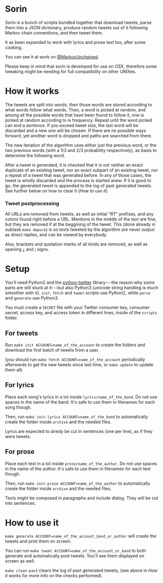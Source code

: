 Sorin
=====

Sorin is a bunch of scripts bundled together that download tweets, parse them into a JSON dictionary, produce random tweets out of it following Markov chain conventions, and then tweet them.

It as been expanded to work with lyrics and prose text too, after some cooking.

You can see it at work on [@MarkovUnchained](http://twitter.com/MarkovUnchained).

Please keep in mind that sorin is developed for use on OSX, therefore some tweaking might be needing for full compatibility on other UNIXes.


How it works
=====

The tweets are split into words, then those words are stored according to what words follow what words. Then, a word is picked at random, and among all the possible words that have been found to follow it, one is picked at random according to is frequency. Repeat until the word picked can end a sentence. If you exceed tweet size, the last word will be discarded and a new one will be chosen. If there are no possible ways forward, yet another word is dropped and paths are searched from there.

The new iteration of the algorithm uses either just the previous word, or the two previous words (with a 1/3 and 2/3 probability respectively), as basis to determine the following word.

After a tweet is generated, it is checked that it is not neither an exact duplicate of an existing tweet, nor an exact subpart of an existing tweet, nor a repeat of a tweet that was generated before. In any of those cases, the tweet is wholly discarded and the process is started anew. If it is good to go, the generated tweet is appended to the log of past generated tweets. See further below on how to clear it (*How to use it*)


### Tweet postprocessing

All URLs are removed from tweets, as well as initial "RT" prefixes, and any colons found right before a URL. Mentions in the middle of the text are fine, but they are removed if at the beggining of the tweet. This (done already in subtask `make depure`) is so texts tweeted by the algorithm are never output as direct replies, and can be viewed by everybody.

Also, brackets and quotation marks of all kinds are removed, as well as opening ¿ and ¡ signs.


Setup
=====

You'll need Python2 and the [python-twitter](https://github.com/bear/python-twitter) library–--the reason why some parts are still stuck at it---but also Python3 (unicode string handling is much smoother with it). `init`, `fetch` and `tweet` scripts use Python2, while `parse` and `generate` use Python3.

You must create a `SECRET` file with your Twitter consumer key, consumer secret, access key, and access token in different lines, inside of the `scripts` folder.

For tweets
----------

Run `make init ACCOUNT=name_of_the_account` to create the folders and download the first batch of tweets from a user.

(you should run `make fetch ACCOUNT=name_of_the_account` periodically afterwards to get the new tweets since last time, or `make update` to update them all)

For lyrics
----------

Place each song's lyrics in a txt inside `lyrics/name_of_the_band`. Do not use spaces in the name of the band. It's safe to use them in filenames for each song though.

Then, run `make init-lyrics ACCOUNT=name_of_the_band` to automatically create the folder inside `archive` and the needed files.

Lyrics are expected to alredy be cut in sentences (one per line), as if they were tweets.

For prose
----------

Place each text in a txt inside `prose/name_of_the_author`. Do not use spaces in the name of the author. It's safe to use them in filenames for each text though.

Then, run `make init-prose ACCOUNT=name_of_the_author` to automatically create the folder inside `archive` and the needed files.

Texts might be composed in paragraphs and include dialog. They will be cut into sentences.


How to use it
======

`make generate ACCOUNT=name_of_the_account_band_or_author` will create the tweets and print them on screen.

You can run `make tweet ACCOUNT=name_of_the_account_or_band` to both generate and automatically post tweets. You'll see them displayed on screen as well.

`make clean-past` clears the log of past generated tweets, (see above in *How it works* for more info on the checks performed).
